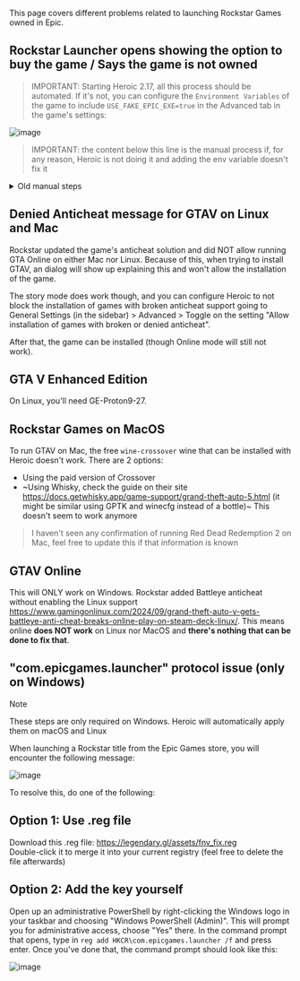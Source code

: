 This page covers different problems related to launching Rockstar Games owned in Epic.

## Rockstar Launcher opens showing the option to buy the game / Says the game is not owned

> IMPORTANT: Starting Heroic 2.17, all this process should be automated. If it's not, you can configure the `Environment Variables` of the game to include `USE_FAKE_EPIC_EXE=true` in the Advanced tab in the game's settings:

![image](https://github.com/user-attachments/assets/5cad053a-8b97-4158-99af-215ce363da64)

> IMPORTANT: the content below this line is the manual process if, for any reason, Heroic is not doing it and adding the env variable doesn't fix it

<details>
  <summary>Old manual steps</summary>
  Since the latest update of the Rockstar launcher, these steps are needed to run games like GTAV or RDR2:

  - Download the custom `EpicGamesLauncher.exe` file from https://github.com/Etaash-mathamsetty/heroic-epic-integration/releases (this is NOT the real Epic Games Launcher, it's just a wrapper exe with the same file name)
  - Put the `EpicGamesLauncher.exe` file in the install directory of the game (next to the `PlayGTAV.exe` or `PlayRDR2.exe` files)
  - Create a text file (1) called `fix.bat` in the install directory (next to the `PlayGTAV.exe`) with this content `start "" EpicGamesLauncher.exe PlayGTAV.exe %*` (replace with `PlayRDR2.exe` as needed) (2)
  - In the game's settings in Heroic, in the `Advanced` tab, select the created `fix.bat` file in the `Select an alternative EXE to run` field

  Then run the game.

  The Rockstar Launcher should open, and, while loading, it should launch the game without getting to the main screen of the Rockstar Launcher.

  (1) Make sure the file is a plain text file and not a rich text file
  (2) I haven't seen confirmation of the file name for other games like Red Dead Redemption 1, but it's probably a similar pattern
</details>

## Denied Anticheat message for GTAV on Linux and Mac

Rockstar updated the game's anticheat solution and did NOT allow running GTA Online on either Mac nor Linux. Because of this, when trying to install GTAV, an dialog will show up explaining this and won't allow the installation of the game.

The story mode does work though, and you can configure Heroic to not block the installation of games with broken anticheat support going to General Settings (in the sidebar) > Advanced > Toggle on the setting "Allow installation of games with broken or denied anticheat".

After that, the game can be installed (though Online mode will still not work).

## GTA V Enhanced Edition

On Linux, you'll need GE-Proton9-27.

## Rockstar Games on MacOS

To run GTAV on Mac, the free `wine-crossover` wine that can be installed with Heroic doesn't work. There are 2 options:

- Using the paid version of Crossover
- ~Using Whisky, check the guide on their site https://docs.getwhisky.app/game-support/grand-theft-auto-5.html (it might be similar using GPTK and winecfg instead of a bottle)~ This doesn't seem to work anymore

> I haven't seen any confirmation of running Red Dead Redemption 2 on Mac, feel free to update this if that information is known

## GTAV Online

This will ONLY work on Windows. Rockstar added Battleye anticheat without enabling the Linux support https://www.gamingonlinux.com/2024/09/grand-theft-auto-v-gets-battleye-anti-cheat-breaks-online-play-on-steam-deck-linux/. This means online **does NOT work** on Linux nor MacOS and **there's nothing that can be done to fix that**.

## "com.epicgames.launcher" protocol issue (only on Windows)

> [!NOTE]  
> These steps are only required on Windows. Heroic will automatically apply them on macOS and Linux

When launching a Rockstar title from the Epic Games store, you will encounter the following message:

![image](https://github.com/user-attachments/assets/801c1508-2ab3-4ace-8695-676ff59555ba)

To resolve this, do one of the following:

## Option 1: Use .reg file

Download this .reg file: https://legendary.gl/assets/fnv_fix.reg  
Double-click it to merge it into your current registry (feel free to delete the file afterwards)

## Option 2: Add the key yourself

Open up an administrative PowerShell by right-clicking the Windows logo in your taskbar and choosing "Windows PowerShell (Admin)". This will prompt you for administrative access, choose "Yes" there.
In the command prompt that opens, type in `reg add HKCR\com.epicgames.launcher /f` and press enter. Once you've done that, the command prompt should look like this:

![image](https://github.com/user-attachments/assets/aca59f88-419d-46ce-b15b-0f40ee52adcf)